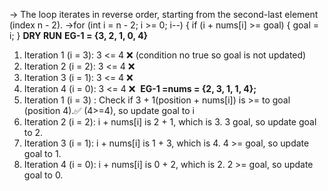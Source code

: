 -> The loop iterates in reverse order, starting from the second-last element (index n - 2).
->for (int i = n - 2; i >= 0; i--) {
if (i + nums[i] >= goal) {
goal = i;
}
**DRY RUN**
**EG-1 = {3, 2, 1, 0, 4}**
1. Iteration 1 (i = 3): 3 <= 4  ❌ (condition no true so goal is not updated)
2. Iteration 2 (i = 2): 3 <= 4  ❌
3. Iteration 3 (i = 1): 3 <= 4  ❌
4. Iteration 4 (i = 0): 3 <=  4 ❌
​
**EG-1 =nums = {2, 3, 1, 1, 4};**
1. Iteration 1 (i = 3) : Check if 3 + 1(position + nums[i]) is >= to goal (position 4).✅ (4>=4), so update goal to i
2. Iteration 2 (i = 2): i + nums[i] is 2 + 1, which is 3. 3  goal, so update goal to 2.
3. Iteration 3 (i = 1): i + nums[i] is 1 + 3, which is 4. 4 >= goal, so update goal to 1.
4. Iteration 4 (i = 0): i + nums[i] is 0 + 2, which is 2. 2 >= goal, so update goal to 0.
